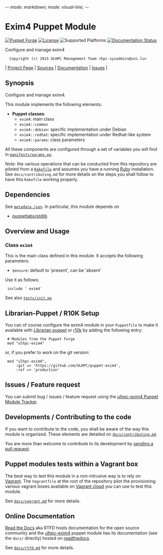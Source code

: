 -*- mode: markdown; mode: visual-line;  -*-

# Exim4 Puppet Module 

[![Puppet Forge](http://img.shields.io/puppetforge/v/ulhpc/exim4.svg)](https://forge.puppetlabs.com/ulhpc/exim4)
[![License](http://img.shields.io/:license-GPL3.0-blue.svg)](LICENSE)
![Supported Platforms](http://img.shields.io/badge/platform-debian-lightgrey.svg)
[![Documentation Status](https://readthedocs.org/projects/ulhpc-puppet-exim4/badge/?version=latest)](https://readthedocs.org/projects/ulhpc-puppet-exim4/?badge=latest)

Configure and manage exim4

      Copyright (c) 2015 ULHPC Management Team <hpc-sysadmins@uni.lu>
      

| [Project Page](https://github.com/ULHPC/puppet-exim4) | [Sources](https://github.com/ULHPC/puppet-exim4) | [Documentation](httpd://ulhpc-puppet-exim4.readthedocs.org/en/latest/) | [Issues](https://github.com/ULHPC/puppet-exim4/issues) |

## Synopsis

Configure and manage exim4.

This module implements the following elements: 

* __Puppet classes__:
	- `exim4`: main class
	- `exim4::common`
	- `exim4::debian`: specific implementation under Debian 
	- `exim4::redhat`: specific implementation under Redhat-like system 
    - `exim4::params`: class parameters

All these components are configured through a set of variables you will find in
[`manifests/params.pp`](manifests/params.pp). 

_Note_: the various operations that can be conducted from this repository are piloted from a [`Rakefile`](https://github.com/ruby/rake) and assumes you have a running [Ruby](https://www.ruby-lang.org/en/) installation.
See `docs/contributing.md` for more details on the steps you shall follow to have this `Rakefile` working properly. 

## Dependencies

See [`metadata.json`](metadata.json). In particular, this module depends on 

* [puppetlabs/stdlib](https://forge.puppetlabs.com/puppetlabs/stdlib)

## Overview and Usage

### Class `exim4`

This is the main class defined in this module.
It accepts the following parameters: 

* `$ensure`: default to 'present', can be 'absent'

Use it as follows:

     include ' exim4'

See also [`tests/init.pp`](tests/init.pp)



## Librarian-Puppet / R10K Setup

You can of course configure the exim4 module in your `Puppetfile` to make it available with [Librarian puppet](http://librarian-puppet.com/) or
[r10k](https://github.com/adrienthebo/r10k) by adding the following entry:

     # Modules from the Puppet Forge
     mod "ulhpc-exim4"

or, if you prefer to work on the git version: 

     mod "ulhpc-exim4", 
         :git => 'https://github.com/ULHPC/puppet-exim4',
         :ref => 'production' 

## Issues / Feature request

You can submit bug / issues / feature request using the [ulhpc-exim4 Puppet Module Tracker](https://github.com/ULHPC/puppet-exim4/issues). 

## Developments / Contributing to the code 

If you want to contribute to the code, you shall be aware of the way this module is organized. 
These elements are detailed on [`docs/contributing.md`](contributing.md).

You are more than welcome to contribute to its development by [sending a pull request](https://help.github.com/articles/using-pull-requests). 

## Puppet modules tests within a Vagrant box

The best way to test this module in a non-intrusive way is to rely on [Vagrant](http://www.vagrantup.com/).
The `Vagrantfile` at the root of the repository pilot the provisioning various vagrant boxes available on [Vagrant cloud](https://atlas.hashicorp.com/boxes/search?utf8=%E2%9C%93&sort=&provider=virtualbox&q=svarrette) you can use to test this module.

See [`docs/vagrant.md`](vagrant.md) for more details. 

## Online Documentation

[Read the Docs](https://readthedocs.org/) aka RTFD hosts documentation for the open source community and the [ulhpc-exim4]() puppet module has its documentation (see the `docs/` directly) hosted on [readthedocs](http://ulhpc-puppet-exim4.rtfd.org).

See [`docs/rtfd.md`](rtfd.md) for more details.

